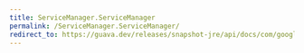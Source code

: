 ```yaml
---
title: ServiceManager.ServiceManager
permalink: /ServiceManager.ServiceManager/
redirect_to: https://guava.dev/releases/snapshot-jre/api/docs/com/google/common/util/concurrent/ServiceManager.html#ServiceManager-java.lang.Iterable-
---
```

